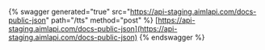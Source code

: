 {% swagger generated="true" src="https://api-staging.aimlapi.com/docs-public-json" path="/tts" method="post"
%}
[https://api-staging.aimlapi.com/docs-public-json](https://api-staging.aimlapi.com/docs-public-json)
{% endswagger %}